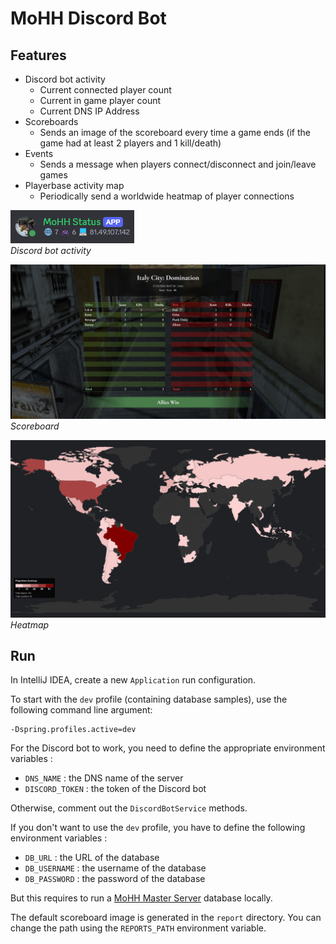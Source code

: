 # MoHH Discord Bot

## Features
- Discord bot activity
  - Current connected player count
  - Current in game player count
  - Current DNS IP Address
- Scoreboards
  - Sends an image of the scoreboard every time a game ends (if the game had at least 2 players and 1 kill/death) 
- Events
  - Sends a message when players connect/disconnect and join/leave games
- Playerbase activity map
  - Periodically send a worldwide heatmap of player connections

<img src="doc/bot-activity.png" alt="bot activity" /><br/>
*Discord bot activity*

<img src="doc/scoreboard.png" alt="scoreboard" /><br/>
*Scoreboard*

<img src="doc/heatmap.png" alt="heatmap" /><br/>
*Heatmap*

## Run

In IntelliJ IDEA, create a new `Application` run configuration.  

To start with the `dev` profile (containing database samples), use the following command line argument:
```
-Dspring.profiles.active=dev
```

For the Discord bot to work, you need to define the appropriate environment variables :
- `DNS_NAME` : the DNS name of the server
- `DISCORD_TOKEN` : the token of the Discord bot

Otherwise, comment out the `DiscordBotService` methods.  

If you don't want to use the `dev` profile, you have to define the following environment variables :
- `DB_URL` : the URL of the database
- `DB_USERNAME` : the username of the database
- `DB_PASSWORD` : the password of the database

But this requires to run a [MoHH Master Server](https://github.com/a-blondel/mohh-master-server) database locally.  

The default scoreboard image is generated in the `report` directory. You can change the path using the `REPORTS_PATH` environment variable.  
